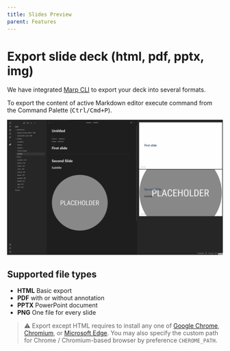 ```yaml
---
title: Slides Preview
parent: Features
---
```


# Export slide deck (html, pdf, pptx, img)

We have integrated [Marp CLI](https://github.com/marp-team/marp-cli/) to export your deck into several formats.

To export the content of active Markdown editor execute command from the Command Palette (<kbd>Ctrl/Cmd+P</kbd>).

![Export](pictures/Export.gif)

## Supported file types

- **HTML** Basic export
- **PDF** with or without annotation
- **PPTX** PowerPoint document
- **PNG** One file for every slide

> ⚠️ Export except HTML requires to install any one of [Google Chrome](https://www.google.com/chrome/), [Chromium](https://www.chromium.org/), or [Microsoft Edge](https://www.microsoft.com/edge). You may also specify the custom path for Chrome / Chromium-based browser by preference `CHEROME_PATH`.
